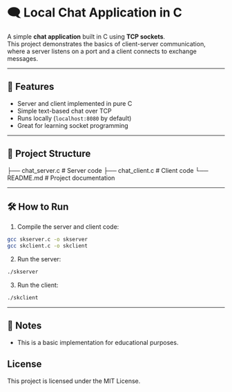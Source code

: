 # 🗨️ Local Chat Application in C

A simple **chat application** built in C using **TCP sockets**.  
This project demonstrates the basics of client-server communication, where a server listens on a port and a client connects to exchange messages.

---

## 🚀 Features
- Server and client implemented in pure C  
- Simple text-based chat over TCP  
- Runs locally (`localhost:8080` by default)  
- Great for learning socket programming  

---

## 📂 Project Structure

├── chat_server.c # Server code
├── chat_client.c # Client code
└── README.md # Project documentation

---

## 🛠️ How to Run

1. Compile the server and client code:
```bash
gcc skserver.c -o skserver
gcc skclient.c -o skclient
```

2. Run the server:
```bash
./skserver
```

3. Run the client:
```bash
./skclient
```

---

## 📝 Notes
- This is a basic implementation for educational purposes.  

## License
This project is licensed under the MIT License.
